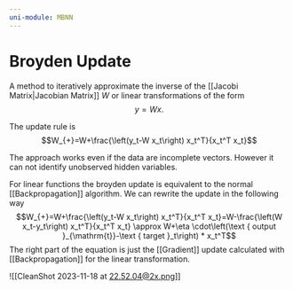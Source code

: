 ```yaml
---
uni-module: MBNN
---
```

# Broyden Update

A method to iteratively approximate the inverse of the [[Jacobi Matrix|Jacobian Matrix]] $W$ or linear transformations of the form
$$y=Wx.$$

The update rule is
$$W_{+}=W+\frac{\left(y_t-W x_t\right) x_t^T}{x_t^T x_t}$$

The approach works even if the data are incomplete vectors. However it can not identify unobserved hidden variables.

For linear functions the broyden update is equivalent to the normal [[Backpropagation]] algorithm. We can rewrite the update in the following way 
$$W_{+}=W+\frac{\left(y_t-W x_t\right) x_t^T}{x_t^T x_t}=W-\frac{\left(W x_t-y_t\right) x_t^T}{x_t^T x_t} \approx W+\eta \cdot\left(\text { output }_{\mathrm{t}}-\text { target }_t\right) * x_t^T$$
The right part of the equation is just the [[Gradient]] update calculated with [[Backpropagation]] for the linear transformation.


![[CleanShot 2023-11-18 at 22.52.04@2x.png]]